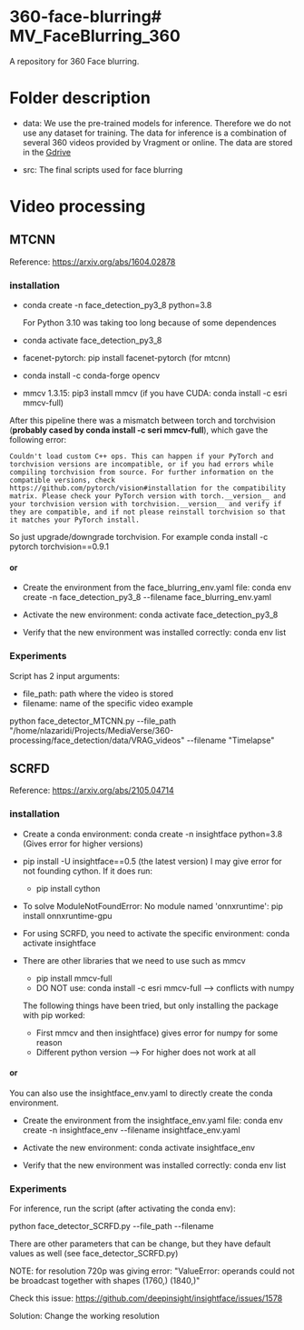 # 360-face-blurring# MV_FaceBlurring_360

A repository for 360 Face blurring. 

# Folder description

* data: We use the pre-trained models for inference. Therefore we do not use any dataset for training. The data for inference is a combination of several 360 videos provided by Vragment or online. The data are stored in the [Gdrive](https://drive.google.com/drive/folders/1cNpIMtLp9wkfduL0Bnx-9vVJIwjhW6_K)

* src: The final scripts used for face blurring

# Video processing

## MTCNN

Reference: https://arxiv.org/abs/1604.02878 



### installation
* conda create -n face_detection_py3_8 python=3.8

    For Python 3.10 was taking too long because of some dependences

* conda activate face_detection_py3_8

* facenet-pytorch: pip install facenet-pytorch (for mtcnn) 

* conda install -c conda-forge opencv 

* mmcv 1.3.15: pip3 install mmcv (if you have CUDA: conda install -c esri mmcv-full)

After this pipeline there was a mismatch between torch and torchvision (**probably cased by conda install -c seri mmcv-full**), which gave the following error:

`Couldn't load custom C++ ops. This can happen if your PyTorch and torchvision versions are incompatible, or if you had errors while compiling torchvision from source. For further information on the compatible versions, check https://github.com/pytorch/vision#installation for the compatibility matrix. Please check your PyTorch version with torch.__version__ and your torchvision version with torchvision.__version__ and verify if they are compatible, and if not please reinstall torchvision so that it matches your PyTorch install.`

So just upgrade/downgrade torchvision. For example  conda install -c pytorch torchvision==0.9.1

#### or
* Create the environment from the face_blurring_env.yaml file: conda env create -n face_detection_py3_8 --filename face_blurring_env.yaml

* Activate the new environment: conda activate face_detection_py3_8

* Verify that the new environment was installed correctly: conda env list


### Experiments

Script has 2 input arguments:
* file_path: path where the video is stored
* filename: name of the specific video example

python face_detector_MTCNN.py --file_path "/home/nlazaridi/Projects/MediaVerse/360-processing/face_detection/data/VRAG_videos" --filename "Timelapse"  


## SCRFD

Reference: https://arxiv.org/abs/2105.04714 

### installation



* Create a conda environment: conda create -n insightface python=3.8 (Gives error for higher versions)

* pip install -U insightface==0.5 (the latest version)
    I may give error for not founding cython. If it does run:
    *   pip install cython

* To solve ModuleNotFoundError: No module named 'onnxruntime':  pip install onnxruntime-gpu

* For using SCRFD, you need to activate the specific environment: conda activate insightface


* There are other libraries that we need to use such as mmcv
    * pip install mmcv-full
    * DO NOT use: conda install -c esri mmcv-full --> conflicts with numpy

    The following things have been tried, but only installing the package with pip worked:
    *  First mmcv and then insightface) gives error for numpy for some reason 
    *  Different python version --> For higher does not work at all

#### or


You can also use the insightface_env.yaml to directly create the conda environment.

* Create the environment from the insightface_env.yaml file: conda env create -n insightface_env --filename insightface_env.yaml

* Activate the new environment: conda activate insightface_env

* Verify that the new environment was installed correctly: conda env list


### Experiments

For inference, run the script (after activating the conda env):

python face_detector_SCRFD.py --file_path --filename 

There are other parameters that can be change, but they have default values as well (see face_detector_SCRFD.py)

NOTE: for resolution 720p was giving error: "ValueError: operands could not be broadcast together with shapes (1760,) (1840,)"

Check this issue: https://github.com/deepinsight/insightface/issues/1578

Solution: Change the working resolution
